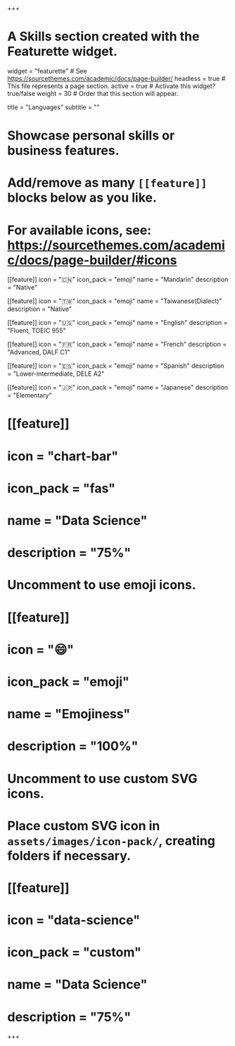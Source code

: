 +++
# A Skills section created with the Featurette widget.
widget = "featurette"  # See https://sourcethemes.com/academic/docs/page-builder/
headless = true  # This file represents a page section.
active = true  # Activate this widget? true/false
weight = 30  # Order that this section will appear.

title = "Languages"
subtitle = ""

# Showcase personal skills or business features.
# 
# Add/remove as many `[[feature]]` blocks below as you like.
# 
# For available icons, see: https://sourcethemes.com/academic/docs/page-builder/#icons

[[feature]]
  icon = ":cn:"
  icon_pack = "emoji"
  name = "Mandarin"
  description = "Native"

[[feature]]
  icon = ":taiwan:"
  icon_pack = "emoji"
  name = "Taiwanese(Dialect)"
  description = "Native"
  
[[feature]]
  icon = ":us:"
  icon_pack = "emoji"
  name = "English"
  description = "Fluent, TOEIC 955"

[[feature]]
  icon = ":fr:"
  icon_pack = "emoji"
  name = "French"
  description = "Advanced, DALF C1"

[[feature]]
  icon = ":es:"
  icon_pack = "emoji"
  name = "Spanish"
  description = "Lower-intermediate, DELE A2" 

[[feature]]
  icon = ":jp:"
  icon_pack = "emoji"
  name = "Japanese"
  description = "Elementary" 
  
# [[feature]]
#  icon = "chart-bar"
#  icon_pack = "fas"
# name = "Data Science"
#  description = "75%"  

# Uncomment to use emoji icons.
# [[feature]]
#  icon = ":smile:"
#  icon_pack = "emoji"
#  name = "Emojiness"
#  description = "100%"  

# Uncomment to use custom SVG icons.
# Place custom SVG icon in `assets/images/icon-pack/`, creating folders if necessary.
# [[feature]]
#  icon = "data-science"
#  icon_pack = "custom"
#  name = "Data Science"
#  description = "75%"

+++
